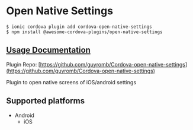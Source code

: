 # Open Native Settings

```text
$ ionic cordova plugin add cordova-open-native-settings
$ npm install @awesome-cordova-plugins/open-native-settings
```

## [Usage Documentation](https://danielsogl.gitbook.io/awesome-cordova-plugins/plugins/open-native-settings/)

Plugin Repo: [https://github.com/guyromb/Cordova-open-native-settings](https://github.com/guyromb/Cordova-open-native-settings)

Plugin to open native screens of iOS/android settings

## Supported platforms

* Android
  * iOS

